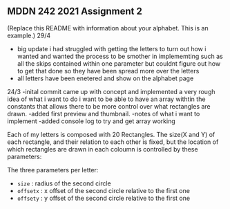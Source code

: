 ## MDDN 242 2021 Assignment 2

(Replace this README with information about your alphabet. This is an example.)
29/4
- big update i had struggled with getting the letters to turn out how i wanted and wanted the process to be smother in implememting such as all the skips contained within one parameter but couldnt figure out how to get that done so they have been spread more over the letters 
- all letters have been enetered and show on the alphabet page


24/3
-inital commit came up with concept and implemented a very rough idea of what i want to do i want to be able to have an array withtin the constants that allows there to be more control over what rectangles are drawn.
-added first preview and thumbnail.
-notes of what i want to implement
-added console log to try and get array working

Each of my letters is composed with 20 Rectangles. The size(X and Y) of each rectangle, and their relation to each other is fixed, but the location of which rectangles are drawn in each coloumn is controlled by these parameters:

The three parameters per letter:
  * `size` : radius of the second circle
  * `offsetx` : x offset of the second circle relative to the first one
  * `offsety` : y offset of the second circle relative to the first one

